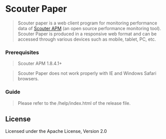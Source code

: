 # Scouter Paper

> Scouter paper is a web client program for monitoring performance data of [Scouter APM](https://github.com/scouter-project) (an open source performance monitoring tool). Scouter Paper is produced in a responsive web format and can be accessed through various devices such as mobile, tablet, PC, etc.

### Prerequisites
> Scouter APM 1.8.4.1+

> Scouter Paper does not work properly with IE and Windows Safari browsers.

### Guide
> Please refer to the /help/index.html of the release file.

## License
Licensed under the Apache License, Version 2.0